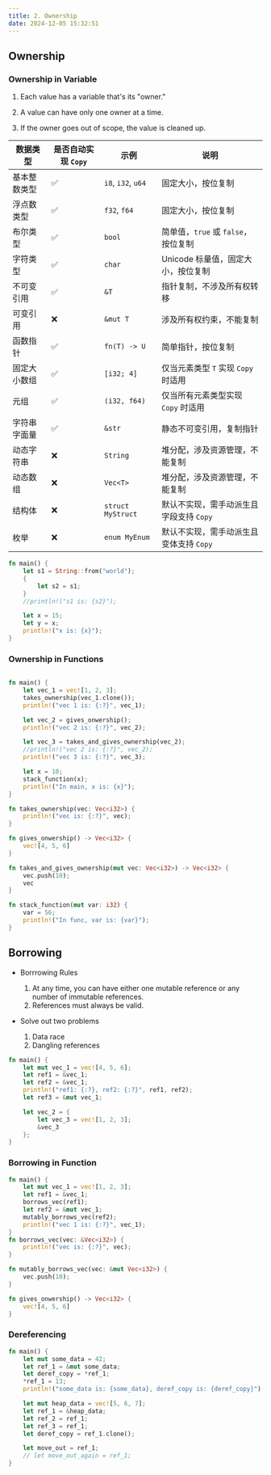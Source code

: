 ```yaml
---
title: 2. Ownership
date: 2024-12-05 15:32:51
---
```


## Ownership

### Ownership in Variable

1. Each value has a variable that's its "owner."

2. A value can have only one owner at a time.

3. If the owner goes out of scope, the value is cleaned up.

| 数据类型            | 是否自动实现 `Copy` | 示例                   | 说明                                   |
|---------------------|---------------------|------------------------|----------------------------------------|
| 基本整数类型        | ✅                  | `i8`, `i32`, `u64`    | 固定大小，按位复制                     |
| 浮点数类型          | ✅                  | `f32`, `f64`          | 固定大小，按位复制                     |
| 布尔类型            | ✅                  | `bool`                | 简单值，`true` 或 `false`，按位复制    |
| 字符类型            | ✅                  | `char`                | Unicode 标量值，固定大小，按位复制     |
| 不可变引用          | ✅                  | `&T`                  | 指针复制，不涉及所有权转移             |
| 可变引用            | ❌                  | `&mut T`              | 涉及所有权约束，不能复制               |
| 函数指针            | ✅                  | `fn(T) -> U`          | 简单指针，按位复制                     |
| 固定大小数组        | ✅                  | `[i32; 4]`            | 仅当元素类型 `T` 实现 `Copy` 时适用    |
| 元组                | ✅                  | `(i32, f64)`          | 仅当所有元素类型实现 `Copy` 时适用     |
| 字符串字面量        | ✅                  | `&str`                | 静态不可变引用，复制指针               |
| 动态字符串          | ❌                  | `String`              | 堆分配，涉及资源管理，不能复制         |
| 动态数组            | ❌                  | `Vec<T>`              | 堆分配，涉及资源管理，不能复制         |
| 结构体              | ❌                  | `struct MyStruct`     | 默认不实现，需手动派生且字段支持 `Copy` |
| 枚举                | ❌                  | `enum MyEnum`         | 默认不实现，需手动派生且变体支持 `Copy` |

```rs
fn main() {
    let s1 = String::from("world");
    {
        let s2 = s1;
    }
    //println!("s1 is: {s2}");

    let x = 15;
    let y = x;
    println!("x is: {x}");
}
```

### Ownership in Functions

```rs

fn main() {
    let vec_1 = vec![1, 2, 3];
    takes_ownership(vec_1.clone());
    println!("vec 1 is: {:?}", vec_1);

    let vec_2 = gives_onwership();
    println!("vec 2 is: {:?}", vec_2);

    let vec_3 = takes_and_gives_ownership(vec_2);
    //println!("vec 2 is: {:?}", vec_2);
    println!("vec 3 is: {:?}", vec_3);

    let x = 10;
    stack_function(x);
    println!("In main, x is: {x}");
}

fn takes_ownership(vec: Vec<i32>) {
    println!("vec is: {:?}", vec);
}

fn gives_onwership() -> Vec<i32> {
    vec![4, 5, 6]
}

fn takes_and_gives_ownership(mut vec: Vec<i32>) -> Vec<i32> {
    vec.push(10);
    vec
}

fn stack_function(mut var: i32) {
    var = 56;
    println!("In func, var is: {var}");
}

```

## Borrowing

- Borrrowing Rules
    1. At any time, you can have either one mutable reference or any number of immutable references.
    2. References must always be valid.

- Solve out two problems
    1. Data race
    2. Dangling references

```rs
fn main() {
    let mut vec_1 = vec![4, 5, 6];
    let ref1 = &vec_1;
    let ref2 = &vec_1;
    println!("ref1: {:?}, ref2: {:?}", ref1, ref2);
    let ref3 = &mut vec_1;

    let vec_2 = {
        let vec_3 = vec![1, 2, 3];
        &vec_3
    };
}
```

### Borrowing in Function

```rs
fn main() {
    let mut vec_1 = vec![1, 2, 3];
    let ref1 = &vec_1;
    borrows_vec(ref1);
    let ref2 = &mut vec_1;
    mutably_borrows_vec(ref2);
    println!("vec 1 is: {:?}", vec_1);
}
fn borrows_vec(vec: &Vec<i32>) {
    println!("vec is: {:?}", vec);
}

fn mutably_borrows_vec(vec: &mut Vec<i32>) {
    vec.push(10);
}

fn gives_onwership() -> Vec<i32> {
    vec![4, 5, 6]
}
```

### Dereferencing

```rs
fn main() {
    let mut some_data = 42;
    let ref_1 = &mut some_data;
    let deref_copy = *ref_1;
    *ref_1 = 13;
    println!("some_data is: {some_data}, deref_copy is: {deref_copy}");

    let mut heap_data = vec![5, 6, 7];
    let ref_1 = &heap_data;
    let ref_2 = ref_1;
    let ref_3 = ref_1;
    let deref_copy = ref_1.clone();

    let move_out = ref_1;
    // let move_out_again = ref_1;
}
```
